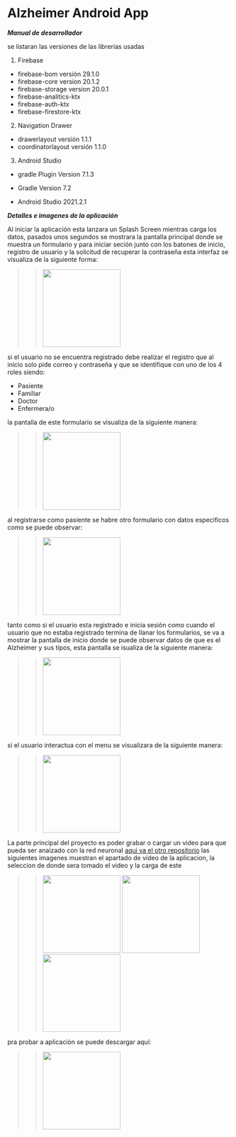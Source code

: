 # Alzheimer Android App

***Manual de desarrollador***

se listaran las versiones de las librerias usadas

1. Firebase
  * firebase-bom versión 29.1.0
  * firebase-core version 20.1.2
  * firebase-storage version 20.0.1
  * firebase-analitics-ktx
  * firebase-auth-ktx
  * firebase-firestore-ktx
2. Navigation Drawer
  - drawerlayout versión 1.1.1
  - coordinatorlayout versión 1.1.0
3. Android Studio
  * gradle Plugin Version 7.1.3
  - Gradle Version 7.2
  + Android Studio 2021.2.1

***Detalles e imagenes de la aplicación***

Al iniciar la aplicación esta lanzara un Splash Screen mientras carga los datos, pasados unos segundos se mostrara la pantalla principal donde se muestra un formulario y para iniciar seción junto con los batones de inicio, registro de usuario y la solicitud de recuperar la contraseña esta interfaz se visualiza de la siguiente forma:

>><img src="https://firebasestorage.googleapis.com/v0/b/alzheimer-50944.appspot.com/o/Img%2FScreenshot_20220523-114102_Alzheimer.jpg?alt=media&token=3fbff22d-c805-4eaf-89e3-9db4f360a630" width="175"/>

si el usuario no se encuentra registrado debe realizar el registro que al inicio solo pide correo y contraseña y que se identifique con uno de los 4 roles siendo:
+ Pasiente
+ Familiar
+ Doctor
+ Enfermera/o

la pantalla de este formulario se visualiza de la siguiente manera:

>><img src="https://firebasestorage.googleapis.com/v0/b/alzheimer-50944.appspot.com/o/Img%2FScreenshot_20220523-130049_Alzheimer.jpg?alt=media&token=97803ca7-629f-4124-94e3-65ccc4860042" width="175"/>

al registrarse como pasiente se habre otro formulario con datos especificos como se puede observar:

>><img src="https://firebasestorage.googleapis.com/v0/b/alzheimer-50944.appspot.com/o/Img%2FScreenshot_20220523-114734_Alzheimer.jpg?alt=media&token=8984a24a-2116-4eb9-90a0-607e9bb56405" width="175"/>

tanto como si el usuario esta registrado e inicia sesión como cuando el usuario que no estaba registrado termina de llanar los formularios, se va a mostrar la pantalla de inicio donde se puede observar datos de que es el Alzheimer y sus tipos, esta pantalla se isualiza de la siguiente manera:

>><img src="https://firebasestorage.googleapis.com/v0/b/alzheimer-50944.appspot.com/o/Img%2FScreenshot_20220523-115613_Alzheimer.jpg?alt=media&token=6965fbb0-6baa-47c8-9130-9fcdc034f1de" width="175"/>

si el usuario interactua con el menu se visualizara de la siguiente manera:

>><img src="https://firebasestorage.googleapis.com/v0/b/alzheimer-50944.appspot.com/o/Img%2FScreenshot_20220523-115905_Alzheimer.jpg?alt=media&token=7584ee03-fc6c-489e-aefd-13ee608f6172" width="175"/>

La parte principal del proyecto es poder grabar o cargar un video para que pueda ser anaizado con la red neuronal [aqui va el otro repositorio](https://www.google.com/) las siguientes imagenes muestran el apartado de video de la aplicacion, la seleccion de donde sera tomado el video y la carga de este

>><img src="https://firebasestorage.googleapis.com/v0/b/alzheimer-50944.appspot.com/o/Img%2FScreenshot_20220523-115620_Alzheimer.jpg?alt=media&token=23b70fe9-bb93-4470-9d10-e6bf0e6c47e0" width="175"/>
>><img src="https://firebasestorage.googleapis.com/v0/b/alzheimer-50944.appspot.com/o/Img%2FScreenshot_20220523-115629_Alzheimer.jpg?alt=media&token=99a6609e-da1b-4f0c-a746-bc2c234acce1" width="175"/>
>><img src="https://firebasestorage.googleapis.com/v0/b/alzheimer-50944.appspot.com/o/Img%2FScreenshot_20220523-115727_Alzheimer.jpg?alt=media&token=0df9bdb7-40bc-4a2c-a48a-232aaf8c5a46" width="175"/>

pra probar a aplicación se puede descargar aquí:

>><img src="https://firebasestorage.googleapis.com/v0/b/alzheimer-50944.appspot.com/o/Img%2Fqr-code%20(1).png?alt=media&token=b0e28b8b-180a-4f62-9329-3ac084256803" width="175"/>
